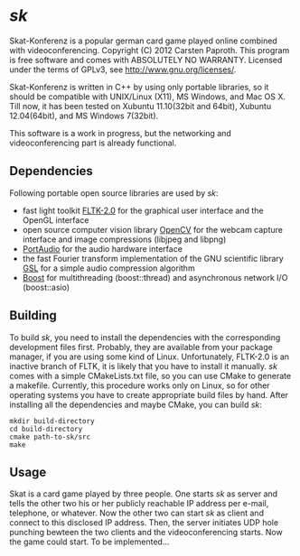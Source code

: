 # *sk*

Skat-Konferenz is a popular german card game played online combined with videoconferencing. Copyright (C) 2012 Carsten Paproth.
This program is free software and comes with ABSOLUTELY NO WARRANTY. Licensed under the terms of GPLv3, see <http://www.gnu.org/licenses/>.

Skat-Konferenz is written in C++ by using only portable libraries, so it should be compatible with UNIX/Linux (X11), MS Windows, and Mac OS X. Till now,
it has been tested on Xubuntu 11.10(32bit and 64bit), Xubuntu 12.04(64bit), and MS Windows 7(32bit).

This software is a work in progress, but the networking and videoconferencing part is already functional.


## Dependencies

Following portable open source libraries are used by *sk*:
* fast light toolkit [FLTK-2.0](http://www.fltk.org) for the graphical user interface and the OpenGL interface
* open source computer vision library [OpenCV](http://www.opencv.org) for the webcam capture interface and image compressions (libjpeg and libpng)
* [PortAudio](http://www.portaudio.com) for the audio hardware interface
* the fast Fourier transform implementation of the GNU scientific library [GSL](http://www.gnu.org/software/gsl/) for a simple audio compression algorithm
* [Boost](http://www.boost.org) for multithreading (boost::thread) and asynchronous network I/O (boost::asio)


## Building

To build *sk*, you need to install the dependencies with the corresponding development files first. Probably, they are available from your package manager, if you are using
some kind of Linux. Unfortunately, FLTK-2.0 is an inactive branch of FLTK, it is likely that you have to install it manually. *sk* comes with a simple CMakeLists.txt file,
so you can use CMake to generate a makefile. Currently, this procedure works only on Linux, so for other operating systems you have to create appropriate build files by hand.
After installing all the dependencies and maybe CMake, you can build *sk*:

    mkdir build-directory
    cd build-directory
    cmake path-to-sk/src
    make


## Usage

Skat is a card game played by three people. One starts *sk* as server and tells the other two his or her publicly reachable IP address per e-mail, telephone, or whatever.
Now the other two can start *sk* as client and connect to this disclosed IP address. Then, the server initiates UDP hole punching bewteen the two clients and the
videoconferencing starts. Now the game could start. To be implemented...